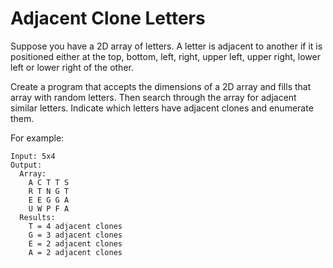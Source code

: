 # Adjacent Clone Letters

Suppose you have a 2D array of letters. A letter is adjacent to another if it is positioned either at the top, bottom, left, right, upper left, upper right, lower left or lower right of the other.

Create a program that accepts the dimensions of a 2D array and fills that array with random letters.
Then search through the array for adjacent similar letters.
Indicate which letters have adjacent clones and enumerate them. 
   
For example:
```
Input: 5x4
Output:
  Array:
    A C T T S
    R T N G T
    E E G G A
    U W P F A
  Results:
    T = 4 adjacent clones
    G = 3 adjacent clones
    E = 2 adjacent clones
    A = 2 adjacent clones 
```

